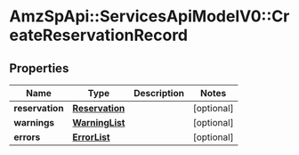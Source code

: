 # AmzSpApi::ServicesApiModelV0::CreateReservationRecord

## Properties
Name | Type | Description | Notes
------------ | ------------- | ------------- | -------------
**reservation** | [**Reservation**](Reservation.md) |  | [optional] 
**warnings** | [**WarningList**](WarningList.md) |  | [optional] 
**errors** | [**ErrorList**](ErrorList.md) |  | [optional] 

